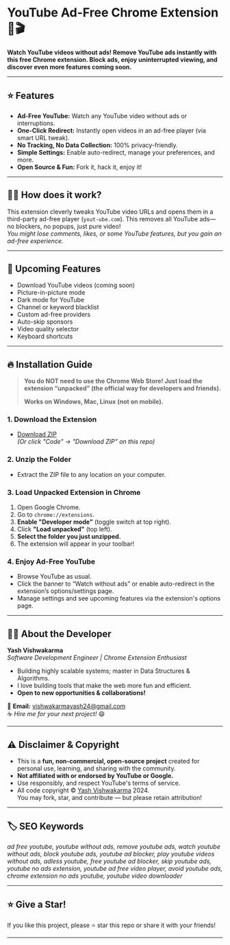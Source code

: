 # YouTube Ad-Free Chrome Extension 🚫🎬

**Watch YouTube videos without ads! Remove YouTube ads instantly with this free Chrome extension. Block ads, enjoy uninterrupted viewing, and discover even more features coming soon.**

---

## ⭐️ Features

- **Ad-Free YouTube:** Watch any YouTube video without ads or interruptions.
- **One-Click Redirect:** Instantly open videos in an ad-free player (via smart URL tweak).
- **No Tracking, No Data Collection:** 100% privacy-friendly.
- **Simple Settings:** Enable auto-redirect, manage your preferences, and more.
- **Open Source & Fun:** Fork it, hack it, enjoy it!

---

## 🧑‍💻 How does it work?

This extension cleverly tweaks YouTube video URLs and opens them in a third-party ad-free player (`yout-ube.com`). This removes all YouTube ads—no blockers, no popups, just pure video!  
*You might lose comments, likes, or some YouTube features, but you gain an ad-free experience.*

---

## 🚀 Upcoming Features

- Download YouTube videos (coming soon)
- Picture-in-picture mode
- Dark mode for YouTube
- Channel or keyword blacklist
- Custom ad-free providers
- Auto-skip sponsors
- Video quality selector
- Keyboard shortcuts

---

## 🔥 Installation Guide

> **You do NOT need to use the Chrome Web Store! Just load the extension “unpacked” (the official way for developers and friends).**
>
> **Works on Windows, Mac, Linux (not on mobile).**

### 1. Download the Extension

- [Download ZIP](https://github.com/YOUR_GITHUB_USERNAME/YOUR_REPO_NAME/archive/refs/heads/main.zip)  
  *(Or click "Code" → "Download ZIP" on this repo)*

### 2. Unzip the Folder

- Extract the ZIP file to any location on your computer.

### 3. Load Unpacked Extension in Chrome

1. Open Google Chrome.
2. Go to `chrome://extensions`.
3. **Enable "Developer mode"** (toggle switch at top right).
4. Click **"Load unpacked"** (top left).
5. **Select the folder you just unzipped.**
6. The extension will appear in your toolbar!

### 4. Enjoy Ad-Free YouTube

- Browse YouTube as usual.
- Click the banner to “Watch without ads” or enable auto-redirect in the extension’s options/settings page.
- Manage settings and see upcoming features via the extension's options page.

---

## 👨‍💻 About the Developer

**Yash Vishwakarma**  
*Software Development Engineer | Chrome Extension Enthusiast*  
- Building highly scalable systems; master in Data Structures & Algorithms.
- I love building tools that make the web more fun and efficient.
- **Open to new opportunities & collaborations!**

📧 **Email:** [vishwakarmayash24@gmail.com](mailto:vishwakarmayash24@gmail.com)  
☕️ *Hire me for your next project!* 😄

---

## ⚠️ Disclaimer & Copyright

- This is a **fun, non-commercial, open-source project** created for personal use, learning, and sharing with the community.
- **Not affiliated with or endorsed by YouTube or Google.**
- Use responsibly, and respect YouTube's terms of service.
- All code copyright © [Yash Vishwakarma](mailto:vishwakarmayash24@gmail.com) 2024.  
  You may fork, star, and contribute — but please retain attribution!

---

## 🏷️ SEO Keywords

*ad free youtube, youtube without ads, remove youtube ads, watch youtube without ads, block youtube ads, youtube ad blocker, play youtube videos without ads, adless youtube, free youtube ad blocker, skip youtube ads, youtube no ads extension, youtube ad free video player, avoid youtube ads, chrome extension no ads youtube, youtube video downloader*

---

## ⭐️ Give a Star!

If you like this project, please ⭐️ star this repo or share it with your friends!

---


